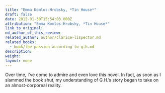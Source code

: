 ```yaml
---
title: "Emma Komlos-Hrobsky, *Tin House*"
draft: false
date: 2012-01-30T15:54:03.000Z
attribution: "Emma Komlos-Hrobsky, *Tin House*"
link_to_original:
nd_author_of_this_review:
related_author: author/clarice-lispector.md
related_books:
  - book/the-passion-according-to-g.h.md
description:
weight:
layout: none
---
```

Over time, I’ve come to admire and even love this novel. In fact, as soon as I slammed the book shut, my understanding of G.H.’s story began to take on an almost-corporeal reality.

